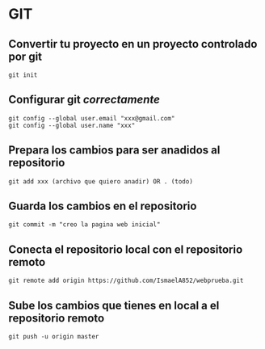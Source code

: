 
# GIT
## Convertir tu proyecto en un proyecto controlado por **git**
```
git init
```

## Configurar git *correctamente*
```
git config --global user.email "xxx@gmail.com"
git config --global user.name "xxx"
```

## Prepara los cambios para ser anadidos al repositorio
```
git add xxx (archivo que quiero anadir) OR . (todo)
```

## Guarda los cambios en el repositorio
```
git commit -m "creo la pagina web inicial"
```

## Conecta el repositorio local con el repositorio remoto
```
git remote add origin https://github.com/IsmaelA852/webprueba.git
```

## Sube los cambios que tienes en local a el repositorio remoto
```
git push -u origin master
```